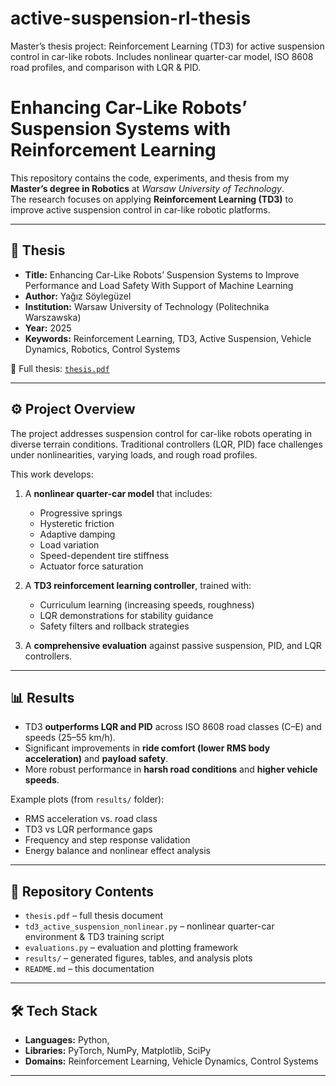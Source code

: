 # active-suspension-rl-thesis
Master’s thesis project: Reinforcement Learning (TD3) for active suspension control in car-like robots. Includes nonlinear quarter-car model, ISO 8608 road profiles, and comparison with LQR &amp; PID.

# Enhancing Car-Like Robots’ Suspension Systems with Reinforcement Learning

This repository contains the code, experiments, and thesis from my **Master’s degree in Robotics** at *Warsaw University of Technology*.  
The research focuses on applying **Reinforcement Learning (TD3)** to improve active suspension control in car-like robotic platforms.  

---

## 📝 Thesis
- **Title:** Enhancing Car-Like Robots’ Suspension Systems to Improve Performance and Load Safety With Support of Machine Learning  
- **Author:** Yağız Söylegüzel  
- **Institution:** Warsaw University of Technology (Politechnika Warszawska)  
- **Year:** 2025  
- **Keywords:** Reinforcement Learning, TD3, Active Suspension, Vehicle Dynamics, Robotics, Control Systems  

📄 Full thesis: [`thesis.pdf`](thesis.pdf)

---

## ⚙️ Project Overview
The project addresses suspension control for car-like robots operating in diverse terrain conditions. Traditional controllers (LQR, PID) face challenges under nonlinearities, varying loads, and rough road profiles.  

This work develops:  
1. A **nonlinear quarter-car model** that includes:  
   - Progressive springs  
   - Hysteretic friction  
   - Adaptive damping  
   - Load variation  
   - Speed-dependent tire stiffness  
   - Actuator force saturation  

2. A **TD3 reinforcement learning controller**, trained with:  
   - Curriculum learning (increasing speeds, roughness)  
   - LQR demonstrations for stability guidance  
   - Safety filters and rollback strategies  

3. A **comprehensive evaluation** against passive suspension, PID, and LQR controllers.  

---

## 📊 Results
- TD3 **outperforms LQR and PID** across ISO 8608 road classes (C–E) and speeds (25–55 km/h).  
- Significant improvements in **ride comfort (lower RMS body acceleration)** and **payload safety**.  
- More robust performance in **harsh road conditions** and **higher vehicle speeds**.  

Example plots (from `results/` folder):  
- RMS acceleration vs. road class  
- TD3 vs LQR performance gaps  
- Frequency and step response validation  
- Energy balance and nonlinear effect analysis  

---

## 📂 Repository Contents
- `thesis.pdf` – full thesis document  
- `td3_active_suspension_nonlinear.py` – nonlinear quarter-car environment & TD3 training script  
- `evaluations.py` – evaluation and plotting framework  
- `results/` – generated figures, tables, and analysis plots  
- `README.md` – this documentation  

---

## 🛠️ Tech Stack
- **Languages:** Python,   
- **Libraries:** PyTorch, NumPy, Matplotlib, SciPy  
- **Domains:** Reinforcement Learning, Vehicle Dynamics, Control Systems  

---
